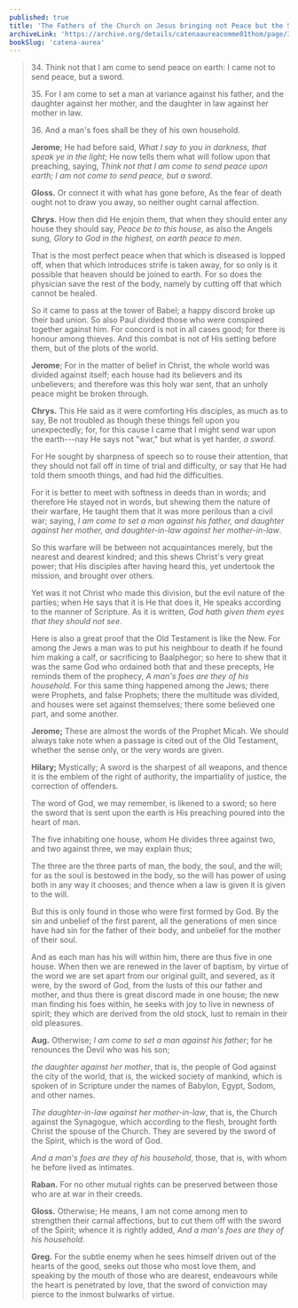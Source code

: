 ```yaml
---
published: true
title: 'The Fathers of the Church on Jesus bringing not Peace but the Sword'
archiveLink: 'https://archive.org/details/catenaaureacomme01thom/page/394?view=theater'
bookSlug: 'catena-aurea'
---
```


> 34\. Think not that I am come to send peace on earth: I came not to send peace, but a sword.
> 
> 35\. For I am come to set a man at variance against his father, and the daughter against her mother, and the daughter in law against her mother in law.
> 
> 36\. And a man's foes shall be they of his own household.
> 
> **Jerome**; He had before said, *What I say to you in darkness, that speak ye in the light*; He now tells them what will follow upon that preaching, saying, *Think not that I am come to send peace upon earth; I am not come to send peace, but a sword*.
> 
> **Gloss.** Or connect it with what has gone before, As the fear of death ought not to draw you away, so neither ought carnal affection.
> 
> **Chrys.** How then did He enjoin them, that when they should enter any house they should say, *Peace be to this house*, as also the Angels sung, *Glory to God in the highest, on earth peace to men*.
> 
> That is the most perfect peace when that which is diseased is lopped off, when that which introduces strife is taken away, for so only is it possible that heaven should be joined to earth. For so does the physician save the rest of the body, namely by cutting off that which cannot be healed.
> 
> So it came to pass at the tower of Babel; a happy discord broke up their bad union. So also Paul divided those who were conspired together against him. For concord is not in all cases good; for there is honour among thieves. And this combat is not of His setting before them, but of the plots of the world.
> 
> **Jerome**; For in the matter of belief in Christ, the whole world was divided against itself; each house had its believers and its unbelievers; and therefore was this holy war sent, that an unholy peace might be broken through.
> 
> **Chrys.** This He said as it were comforting His disciples, as much as to say, Be not troubled as though these things fell upon you unexpectedly; for, for this cause I came that I might send war upon the earth---nay He says not "war," but what is yet harder, *a sword*.
> 
> For He sought by sharpness of speech so to rouse their attention, that they should not fall off in time of trial and difficulty, or say that He had told them smooth things, and had hid the difficulties.
> 
> For it is better to meet with softness in deeds than in words; and therefore He stayed not in words, but shewing them the nature of their warfare, He taught them that it was more perilous than a civil war; saying, *I am come to set a man against his father, and daughter against her mother, and daughter-in-law against her mother-in-law*.
> 
> So this warfare will be between not acquaintances merely, but the nearest and dearest kindred; and this shews Christ's very great power; that His disciples after having heard this, yet undertook the mission, and brought over others.
> 
> Yet was it not Christ who made this division, but the evil nature of the parties; when He says that it is He that does it, He speaks according to the manner of Scripture. As it is written, *God hath given them eyes that they should not see*.
> 
> Here is also a great proof that the Old Testament is like the New. For among the Jews a man was to put his neighbour to death if he found him making a calf, or sacrificing to Baalphegor; so here to shew that it was the same God who ordained both that and these precepts, He reminds them of the prophecy, *A man's foes are they of his household*. For this same thing happened among the Jews; there were Prophets, and false Prophets; there the multitude was divided, and houses were set against themselves; there some believed one part, and some another.
> 
> **Jerome;** These are almost the words of the Prophet Micah. We should always take note when a passage is cited out of the Old Testament, whether the sense only, or the very words are given.
> 
> **Hilary;** Mystically; A sword is the sharpest of all weapons, and thence it is the emblem of the right of authority, the impartiality of justice, the correction of offenders.
> 
> The word of God, we may remember, is likened to a sword; so here the sword that is sent upon the earth is His preaching poured into the heart of man.
> 
> The five inhabiting one house, whom He divides three against two, and two against three, we may explain thus;
> 
> The three are the three parts of man, the body, the soul, and the will; for as the soul is bestowed in the body, so the will has power of using both in any way it chooses; and thence when a law is given it is given to the will.
> 
> But this is only found in those who were first formed by God. By the sin and unbelief of the first parent, all the generations of men since have had sin for the father of their body, and unbelief for the mother of their soul.
> 
> And as each man has his will within him, there are thus five in one house. When then we are renewed in the laver of baptism, by virtue of the word we are set apart from our original guilt, and severed, as it were, by the sword of God, from the lusts of this our father and mother, and thus there is great discord made in one house; the new man finding his foes within, he seeks with joy to live in newness of spirit; they which are derived from the old stock, lust to remain in their old pleasures.
> 
> **Aug.** Otherwise; *I am come to set a man against his father*; for he renounces the Devil who was his son;
> 
> *the daughter against her mother*, that is, the people of God against the city of the world, that is, the wicked society of mankind, which is spoken of in Scripture under the names of Babylon, Egypt, Sodom, and other names.
> 
> *The daughter-in-law against her mother-in-law*, that is, the Church against the Synagogue, which according to the flesh, brought forth Christ the spouse of the Church. They are severed by the sword of the Spirit, which is the word of God.
> 
> *And a man's foes are they of his household*, those, that is, with whom he before lived as intimates.
> 
> **Raban.** For no other mutual rights can be preserved between those who are at war in their creeds.
> 
> **Gloss.** Otherwise; He means, I am not come among men to strengthen their carnal affections, but to cut them off with the sword of the Spirit; whence it is rightly added, *And a man's foes are they of his household*.
> 
> **Greg.** For the subtle enemy when he sees himself driven out of the hearts of the good, seeks out those who most love them, and speaking by the mouth of those who are dearest, endeavours while the heart is penetrated by love, that the sword of conviction may pierce to the inmost bulwarks of virtue.
